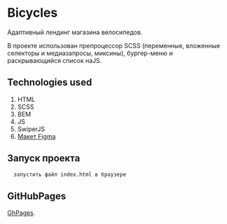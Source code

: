 
# Bicycles
Адаптивный лендинг магазина велосипедов.

В проекте использован препроцессор SCSS (переменные, вложенные селекторы и медиазапросы, миксины),
бургер-меню и раскрывающийся список наJS.
## Technologies used
1. HTML
2. SCSS
3. BEM  
4. JS 
5. SwiperJS
6. [Макет Figma](https://www.figma.com/file/G3UWFlQmNtNs67751YiDH2/Month-of-Landings?node-id=6%3A1121)
## Запуск проекта

```bash
  запустить файл index.html в браузере
```
    
## GitHubPages
[GhPages](https://nrths.github.io/bicycles/).
